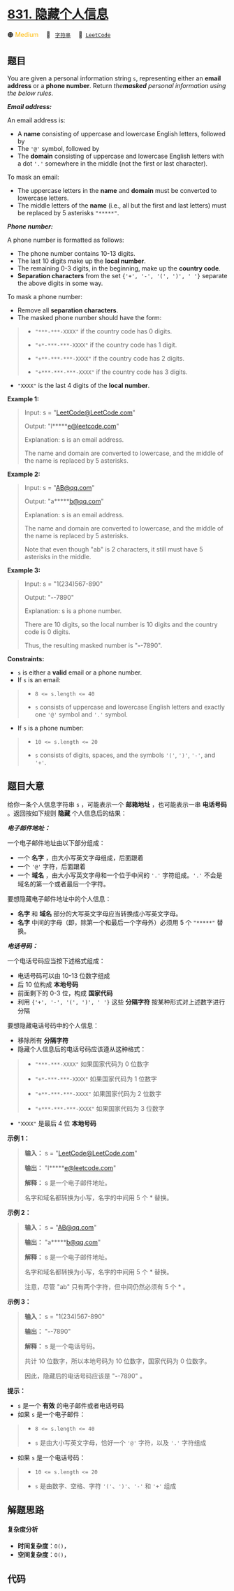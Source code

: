 # [831. 隐藏个人信息](https://leetcode.com/problems/masking-personal-information)

🟠 <font color=#ffb800>Medium</font>&emsp; 🔖&ensp; [`字符串`](/leetcode/outline/tag/string.md)&emsp; 🔗&ensp;[`LeetCode`](https://leetcode.com/problems/masking-personal-information)

## 题目

You are given a personal information string `s`, representing either an
**email address** or a **phone number**. Return _the**masked** personal
information using the below rules_.

_**Email address:**_

An email address is:

  * A **name** consisting of uppercase and lowercase English letters, followed by
  * The `'@'` symbol, followed by
  * The **domain** consisting of uppercase and lowercase English letters with a dot `'.'` somewhere in the middle (not the first or last character).

To mask an email:

  * The uppercase letters in the **name** and **domain** must be converted to lowercase letters.
  * The middle letters of the **name** (i.e., all but the first and last letters) must be replaced by 5 asterisks `"*****"`.

_**Phone number:**_

A phone number is formatted as follows:

  * The phone number contains 10-13 digits.
  * The last 10 digits make up the **local number**.
  * The remaining 0-3 digits, in the beginning, make up the **country code**.
  * **Separation characters** from the set `{'+', '-', '(', ')', ' '}` separate the above digits in some way.

To mask a phone number:

  * Remove all **separation characters**.
  * The masked phone number should have the form: 
> 
> * `"***-***-XXXX"` if the country code has 0 digits.
> 
> * `"+*-***-***-XXXX"` if the country code has 1 digit.
> 
> * `"+**-***-***-XXXX"` if the country code has 2 digits.
> 
> * `"+***-***-***-XXXX"` if the country code has 3 digits.
  * `"XXXX"` is the last 4 digits of the **local number**.



**Example 1:**

> Input: s = "LeetCode@LeetCode.com"
> 
> Output: "l*****e@leetcode.com"
> 
> Explanation: s is an email address.
> 
> The name and domain are converted to lowercase, and the middle of the name is replaced by 5 asterisks.

**Example 2:**

> Input: s = "AB@qq.com"
> 
> Output: "a*****b@qq.com"
> 
> Explanation: s is an email address.
> 
> The name and domain are converted to lowercase, and the middle of the name is replaced by 5 asterisks.
> 
> Note that even though "ab" is 2 characters, it still must have 5 asterisks in the middle.

**Example 3:**

> Input: s = "1(234)567-890"
> 
> Output: "***-***-7890"
> 
> Explanation: s is a phone number.
> 
> There are 10 digits, so the local number is 10 digits and the country code is 0 digits.
> 
> Thus, the resulting masked number is "***-***-7890".

**Constraints:**

  * `s` is either a **valid** email or a phone number.
  * If `s` is an email: 
> 
> * `8 <= s.length <= 40`
> 
> * `s` consists of uppercase and lowercase English letters and exactly one `'@'` symbol and `'.'` symbol.
  * If `s` is a phone number: 
> 
> * `10 <= s.length <= 20`
> 
> * `s` consists of digits, spaces, and the symbols `'('`, `')'`, `'-'`, and `'+'`.


## 题目大意

给你一条个人信息字符串 `s` ，可能表示一个 **邮箱地址** ，也可能表示一串 **电话号码** 。返回按如下规则 **隐藏** 个人信息后的结果：

_**电子邮件地址：**_

一个电子邮件地址由以下部分组成：

  * 一个 **名字** ，由大小写英文字母组成，后面跟着
  * 一个 `'@'` 字符，后面跟着
  * 一个 **域名** ，由大小写英文字母和一个位于中间的 `'.'` 字符组成。`'.'` 不会是域名的第一个或者最后一个字符。

要想隐藏电子邮件地址中的个人信息：

  * **名字** 和 **域名** 部分的大写英文字母应当转换成小写英文字母。
  * **名字** 中间的字母（即，除第一个和最后一个字母外）必须用 5 个 `"*****"` 替换。

_**电话号码：**_

一个电话号码应当按下述格式组成：

  * 电话号码可以由 10-13 位数字组成
  * 后 10 位构成 **本地号码**
  * 前面剩下的 0-3 位，构成 **国家代码**
  * 利用 `{'+', '-', '(', ')', ' '}` 这些 **分隔字符** 按某种形式对上述数字进行分隔

要想隐藏电话号码中的个人信息：

  * 移除所有 **分隔字符**
  * 隐藏个人信息后的电话号码应该遵从这种格式： 
> 
> * `"***-***-XXXX"` 如果国家代码为 0 位数字
> 
> * `"+*-***-***-XXXX"` 如果国家代码为 1 位数字
> 
> * `"+**-***-***-XXXX"` 如果国家代码为 2 位数字
> 
> * `"+***-***-***-XXXX"` 如果国家代码为 3 位数字
  * `"XXXX"` 是最后 4 位 **本地号码**



**示例 1：**

> 
> 
> 
> 
> 
> **输入：** s = "LeetCode@LeetCode.com"
> 
> **输出：** "l*****e@leetcode.com"
> 
> **解释：** s 是一个电子邮件地址。
> 
> 名字和域名都转换为小写，名字的中间用 5 个 * 替换。
> 
> 

**示例 2：**

> 
> 
> 
> 
> 
> **输入：** s = "AB@qq.com"
> 
> **输出：** "a*****b@qq.com"
> 
> **解释：** s 是一个电子邮件地址。
> 
> 名字和域名都转换为小写，名字的中间用 5 个 * 替换。
> 
> 注意，尽管 "ab" 只有两个字符，但中间仍然必须有 5 个 * 。
> 
> 

**示例 3：**

> 
> 
> 
> 
> 
> **输入：** s = "1(234)567-890"
> 
> **输出：** "***-***-7890"
> 
> **解释：** s 是一个电话号码。
> 
> 共计 10 位数字，所以本地号码为 10 位数字，国家代码为 0 位数字。
> 
> 因此，隐藏后的电话号码应该是 "***-***-7890" 。
> 
> 



**提示：**

  * `s` 是一个 **有效** 的电子邮件或者电话号码
  * 如果 `s` 是一个电子邮件： 
> 
> * `8 <= s.length <= 40`
> 
> * `s` 是由大小写英文字母，恰好一个 `'@'` 字符，以及 `'.'` 字符组成
  * 如果 `s` 是一个电话号码： 
> 
> * `10 <= s.length <= 20`
> 
> * `s` 是由数字、空格、字符 `'('`、`')'`、`'-'` 和 `'+'` 组成


## 解题思路

#### 复杂度分析

- **时间复杂度**：`O()`，
- **空间复杂度**：`O()`，

## 代码

```javascript

```